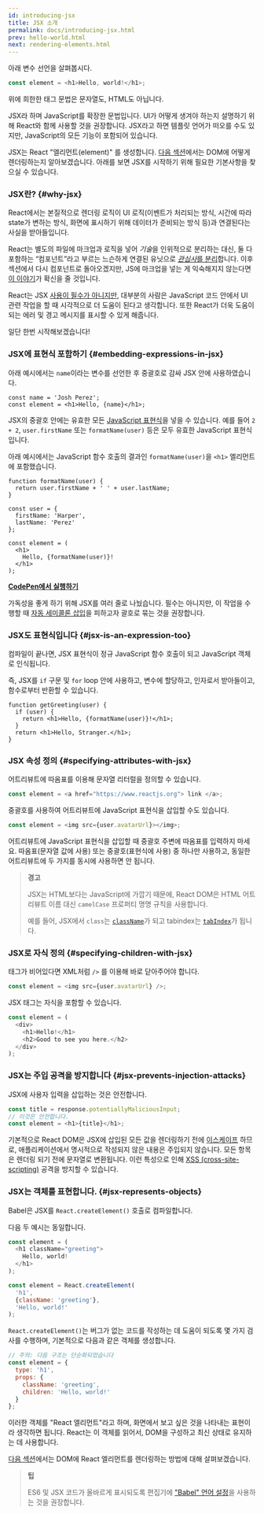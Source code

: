 ```yaml
---
id: introducing-jsx
title: JSX 소개
permalink: docs/introducing-jsx.html
prev: hello-world.html
next: rendering-elements.html
---
```


아래 변수 선언을 살펴봅시다.

```js
const element = <h1>Hello, world!</h1>;
```

위에 희한한 태그 문법은 문자열도, HTML도 아닙니다.

JSX라 하며 JavaScript를 확장한 문법입니다. UI가 어떻게 생겨야 하는지 설명하기 위해 React와 함께 사용할 것을 권장합니다. JSX라고 하면 템플릿 언어가 떠오를 수도 있지만, JavaScript의 모든 기능이 포함되어 있습니다.

JSX는 React "엘리먼트(element)" 를 생성합니다. [다음 섹션](/docs/rendering-elements.html)에서는 DOM에 어떻게 렌더링하는지 알아보겠습니다. 아래를 보면 JSX를 시작하기 위해 필요한 기본사항을 찾으실 수 있습니다.

### JSX란? {#why-jsx}

React에서는 본질적으로 렌더링 로직이 UI 로직(이벤트가 처리되는 방식, 시간에 따라 state가 변하는 방식, 화면에 표시하기 위해 데이터가 준비되는 방식 등)과 연결된다는 사실을 받아들입니다.

React는 별도의 파일에 마크업과 로직을 넣어 *기술*을 인위적으로 분리하는 대신, 둘 다 포함하는 “컴포넌트”라고 부르는 느슨하게 연결된 유닛으로 [*관심사*를 분리](https://en.wikipedia.org/wiki/Separation_of_concerns)합니다. 이후 섹션에서 다시 컴포넌트로 돌아오겠지만, JS에 마크업을 넣는 게 익숙해지지 않는다면 [이 이야기](https://www.youtube.com/watch?v=x7cQ3mrcKaY)가 확신을 줄 것입니다.

React는 JSX [사용이 필수가 아니지만](/docs/react-without-jsx.html), 대부분의 사람은 JavaScript 코드 안에서 UI 관련 작업을 할 때 시각적으로 더 도움이 된다고 생각합니다. 또한 React가 더욱 도움이 되는 에러 및 경고 메시지를 표시할 수 있게 해줍니다.

일단 한번 시작해보겠습니다!

### JSX에 표현식 포함하기 {#embedding-expressions-in-jsx}

아래 예시에서는 `name`이라는 변수를 선언한 후 중괄호로 감싸 JSX 안에 사용하였습니다.

```js{1,2}
const name = 'Josh Perez';
const element = <h1>Hello, {name}</h1>;
```

JSX의 중괄호 안에는 유효한 모든 [JavaScript 표현식](https://developer.mozilla.org/ko/docs/Web/JavaScript/Guide/Expressions_and_Operators#표현(식))을 넣을 수 있습니다. 예를 들어 `2 + 2`, `user.firstName` 또는 `formatName(user)` 등은 모두 유효한 JavaScript 표현식입니다.

아래 예시에서는 JavaScript 함수 호출의 결과인 `formatName(user)`을 `<h1>` 엘리먼트에 포함했습니다.

```js{12}
function formatName(user) {
  return user.firstName + ' ' + user.lastName;
}

const user = {
  firstName: 'Harper',
  lastName: 'Perez'
};

const element = (
  <h1>
    Hello, {formatName(user)}!
  </h1>
);
```

**[CodePen에서 실행하기](https://codepen.io/gaearon/pen/PGEjdG?editors=1010)**

가독성을 좋게 하기 위해 JSX를 여러 줄로 나눴습니다. 필수는 아니지만, 이 작업을 수행할 때 [자동 세미콜론 삽입](https://stackoverflow.com/q/2846283)을 피하고자 괄호로 묶는 것을 권장합니다.

### JSX도 표현식입니다 {#jsx-is-an-expression-too}

컴파일이 끝나면, JSX 표현식이 정규 JavaScript 함수 호출이 되고 JavaScript 객체로 인식됩니다.

즉, JSX를 `if` 구문 및 `for` loop 안에 사용하고, 변수에 할당하고, 인자로서 받아들이고, 함수로부터 반환할 수 있습니다.

```js{3,5}
function getGreeting(user) {
  if (user) {
    return <h1>Hello, {formatName(user)}!</h1>;
  }
  return <h1>Hello, Stranger.</h1>;
}
```

### JSX 속성 정의 {#specifying-attributes-with-jsx}

어트리뷰트에 따옴표를 이용해 문자열 리터럴을 정의할 수 있습니다.

```js
const element = <a href="https://www.reactjs.org"> link </a>;
```

중괄호를 사용하여 어트리뷰트에 JavaScript 표현식을 삽입할 수도 있습니다.

```js
const element = <img src={user.avatarUrl}></img>;
```

어트리뷰트에 JavaScript 표현식을 삽입할 때 중괄호 주변에 따옴표를 입력하지 마세요. 따옴표(문자열 값에 사용) 또는 중괄호(표현식에 사용) 중 하나만 사용하고, 동일한 어트리뷰트에 두 가지를 동시에 사용하면 안 됩니다.

>**경고**
>
>JSX는 HTML보다는 JavaScript에 가깝기 때문에, React DOM은 HTML 어트리뷰트 이름 대신 `camelCase` 프로퍼티 명명 규칙을 사용합니다.
>
>예를 들어, JSX에서 `class`는 [`className`](https://developer.mozilla.org/ko/docs/Web/API/Element/className)가 되고 tabindex는 [`tabIndex`](https://developer.mozilla.org/en-US/docs/Web/API/HTMLElement/tabIndex)가 됩니다.

### JSX로 자식 정의 {#specifying-children-with-jsx}

태그가 비어있다면 XML처럼 `/>` 를 이용해 바로 닫아주어야 합니다.

```js
const element = <img src={user.avatarUrl} />;
```

JSX 태그는 자식을 포함할 수 있습니다.

```js
const element = (
  <div>
    <h1>Hello!</h1>
    <h2>Good to see you here.</h2>
  </div>
);
```

### JSX는 주입 공격을 방지합니다 {#jsx-prevents-injection-attacks}

JSX에 사용자 입력을 삽입하는 것은 안전합니다.

```js
const title = response.potentiallyMaliciousInput;
// 이것은 안전합니다.
const element = <h1>{title}</h1>;
```

기본적으로 React DOM은 JSX에 삽입된 모든 값을 렌더링하기 전에 [이스케이프](https://stackoverflow.com/questions/7381974/which-characters-need-to-be-escaped-on-html) 하므로, 애플리케이션에서 명시적으로 작성되지 않은 내용은 주입되지 않습니다. 모든 항목은 렌더링 되기 전에 문자열로 변환됩니다. 이런 특성으로 인해 [XSS (cross-site-scripting)](https://ko.wikipedia.org/wiki/사이트_간_스크립팅) 공격을 방지할 수 있습니다.

### JSX는 객체를 표현합니다. {#jsx-represents-objects}

Babel은 JSX를 `React.createElement()` 호출로 컴파일합니다.

다음 두 예시는 동일합니다.

```js
const element = (
  <h1 className="greeting">
    Hello, world!
  </h1>
);
```

```js
const element = React.createElement(
  'h1',
  {className: 'greeting'},
  'Hello, world!'
);
```

`React.createElement()`는 버그가 없는 코드를 작성하는 데 도움이 되도록 몇 가지 검사를 수행하며, 기본적으로 다음과 같은 객체를 생성합니다.

```js
// 주의: 다음 구조는 단순화되었습니다
const element = {
  type: 'h1',
  props: {
    className: 'greeting',
    children: 'Hello, world!'
  }
};
```

이러한 객체를 "React 엘리먼트"라고 하며, 화면에서 보고 싶은 것을 나타내는 표현이라 생각하면 됩니다. React는 이 객체를 읽어서, DOM을 구성하고 최신 상태로 유지하는 데 사용합니다.

[다음 섹션](/docs/rendering-elements.html)에서는 DOM에 React 엘리먼트를 렌더링하는 방법에 대해 살펴보겠습니다.

>**팁**
>
> ES6 및 JSX 코드가 올바르게 표시되도록 편집기에 ["Babel" 언어 설정](https://babeljs.io/docs/en/next/editors)을 사용하는 것을 권장합니다.
